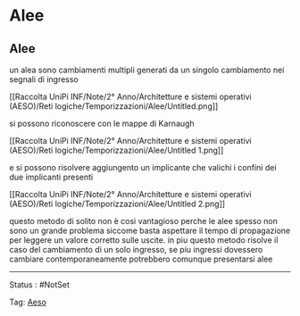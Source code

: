 # Alee

## Alee

un alea  sono cambiamenti multipli generati da un singolo cambiamento nei segnali di ingresso

[[Raccolta UniPi INF/Note/2° Anno/Architetture e sistemi operativi (AESO)/Reti logiche/Temporizzazioni/Alee/Untitled.png]]

si possono riconoscere con le mappe di Karnaugh

[[Raccolta UniPi INF/Note/2° Anno/Architetture e sistemi operativi (AESO)/Reti logiche/Temporizzazioni/Alee/Untitled 1.png]]

e si possono risolvere aggiungento un implicante che valichi i confini dei due implicanti presenti

[[Raccolta UniPi INF/Note/2° Anno/Architetture e sistemi operativi (AESO)/Reti logiche/Temporizzazioni/Alee/Untitled 2.png]]

questo metodo di solito non è cosi vantagioso perche le alee spesso non sono un grande problema siccome basta aspettare il tempo di propagazione per leggere un valore corretto sulle uscite. in piu questo metodo risolve il caso del cambiamento di un solo ingresso, se piu ingressi dovessero cambiare contemporaneamente potrebbero comunque presentarsi alee

---

Status : #NotSet

Tag: [Aeso](../../../Architetture%20e%20sistemi%20operativi%20(AESO)%201e0e264228a748feabc5de07d5a770db.md)
